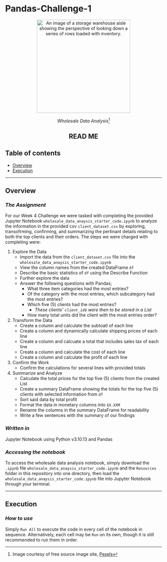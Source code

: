 # Pandas-Challenge-1

<div align='center'>
    <img src='https://images.pexels.com/photos/4483610/pexels-photo-4483610.jpeg?auto=compress&cs=tinysrgb&w=1260&h=750&dpr=1' height='300' title='Inventory stocked on the shelves of a warehouse (image courtesy of Pexels)' alt='An image of a storage warehouse aisle showing the perspective of looking down a series of rows loaded with inventory.'/>

*Wholesale Data Analysis*[^1]

## READ ME
</div>

## Table of contents

* [Overview](#Overview)
* [Execution](#Execution)

---

## Overview

### *The Assignment*

For our Week 4 Challenge we were tasked with completing the provided Jupyter Notebook `wholesale_data_anaysis_starter_code.ipynb` to analyze the information in the provided csv `client_dataset.csv` by exploring, transofrming, confirming, and summarizing the pertinant details relating to both the top clients and their orders. The steps we were charged with completing were:

1. Explore the Data
    * Import the data from the `client_dataset.csv` file into the `wholesale_data_anaysis_starter_code.ipynb`
    * View the column names from the created DataFrame `df`
    * Describe the basic statistics of `df` using the Describe Function
    * Further explore the data
    * Answer the following questions with Pandas;
        * What three item categories had the most entries?
        * Of the category with the most entries, which subcategory had the most entries?
        * Which five (5) clients had the most entries?
            * *These clients' `client_id`s were then to be stored in a List*
        * How many total units did the client with the most entries order?
2. Transform the Data
    * Create a column and calculate the subtoatl of each line
    * Create a column and dynamically calculate shipping prices of each line
    * Create a column and calcuate a total that includes sales tax of each line
    * Create a column and calculate the cost of each line
    * Create a column and calculate the profit of each line
3. Confirm the Work
    * Confirm the calculations for several lines with provided totals
4. Summarize and Analyze
    * Calculate the total prices for the top five (5) clients from the created List
    * Create a summary DataFrame showing the totals for the top five (5) clients with selected information from `df`
    * Sort said data by total profit
    * Format the data in monetary columns into `$X.XXM`
    * Rename the columns in the summary DataFrame for readability
    * Write a few sentences with the summary of our findings

### *Written in*

Jupyter Notebook using Python v3.10.13 and Pandas

### *Accessing the notebook*

To access the wholesale data analysis notebook, simply download the `.ipynb` file `wholesale_data_anaysis_starter_code.ipynb` and the `Resources` folder in this repository into one directory, then load the `wholesale_data_anaysis_starter_code.ipynb` file into Jupyter Notebook through your terminal.

---

## Execution

### *How to use*

Simply `Run All` to execute the code in every cell of the notebook in sequence. Alternatively, each cell may be `Run` on its own, though it is still recommended to run them in order.


[^1]: Image courtesy of free source image site, <a href='https://www.pexels.com/photo/warehouse-with-concrete-floors-4483610/' title='Link to Pexels listing for image'>Pexels</a>